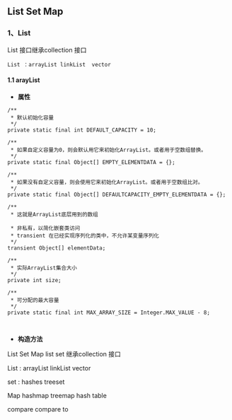 

## List   Set   Map

### 1、List

List 接口继承collection 接口

```
List ：arrayList linkList  vector
```

#### 1.1 arayList

- **属性**

```
/**
 * 默认初始化容量
 */
private static final int DEFAULT_CAPACITY = 10;

/**
 * 如果自定义容量为0，则会默认用它来初始化ArrayList。或者用于空数组替换。
 */
private static final Object[] EMPTY_ELEMENTDATA = {};

/**
 * 如果没有自定义容量，则会使用它来初始化ArrayList。或者用于空数组比对。
 */
private static final Object[] DEFAULTCAPACITY_EMPTY_ELEMENTDATA = {};

/**
 * 这就是ArrayList底层用到的数组

 * 非私有，以简化嵌套类访问
 * transient 在已经实现序列化的类中，不允许某变量序列化
 */
transient Object[] elementData;

/**
 * 实际ArrayList集合大小
 */
private int size;

/**
 * 可分配的最大容量
 */
private static final int MAX_ARRAY_SIZE = Integer.MAX_VALUE - 8;



```

- **构造方法**



List Set Map list set 继承collection  接口

List : arrayList linkList vector

set : hashes treeset

Map hashmap treemap  hash table

compare  compare to